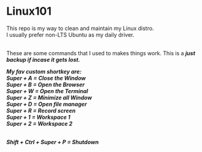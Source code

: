 # Linux101
This repo is my way to clean and maintain my Linux distro. <br>
I usually prefer non-LTS Ubuntu as my daily driver.<br><br>

These are some commands that I used to makes things work.
This is a <b><i>just<i><b> backup if incase it gets lost.


<b>My fav custom shortkey are:</b><br>
Super + A = Close the Window<br>
Super + B = Open the Browser<br>
Super + W = Open the Terminal<br>
Super + Z = Minimize all Window<br>
Super + D = Open file manager<br>
Super + R = Record screen<br>
Super + 1 = Workspace 1<br>
Super + 2 = Workspace 2<br><br>

Shift + Ctrl + Super + P = Shutdown
